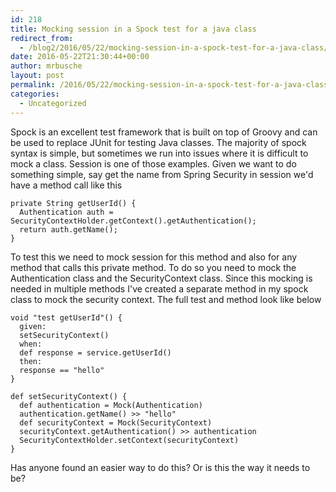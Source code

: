 ```yaml
---
id: 218
title: Mocking session in a Spock test for a java class
redirect_from:
  - /blog2/2016/05/22/mocking-session-in-a-spock-test-for-a-java-class/
date: 2016-05-22T21:30:44+00:00
author: mrbusche
layout: post
permalink: /2016/05/22/mocking-session-in-a-spock-test-for-a-java-class/
categories:
  - Uncategorized
---
```


Spock is an excellent test framework that is built on top of Groovy and can be used to replace JUnit for testing Java classes. The majority of spock syntax is simple, but sometimes we run into issues where it is difficult to mock a class. Session is one of those examples. Given we want to do something simple, say get the name from Spring Security in session we'd have a method call like this

    private String getUserId() {
      Authentication auth = SecurityContextHolder.getContext().getAuthentication();
      return auth.getName();
    }

To test this we need to mock session for this method and also for any method that calls this private method. To do so you need to mock the Authentication class and the SecurityContext class. Since this mocking is needed in multiple methods I've created a separate method in my spock class to mock the security context. The full test and method look like below

    void "test getUserId"() {
      given:
      setSecurityContext()
      when:
      def response = service.getUserId()
      then:
      response == "hello"
    }

    def setSecurityContext() {
      def authentication = Mock(Authentication)
      authentication.getName() >> "hello"
      def securityContext = Mock(SecurityContext)
      securityContext.getAuthentication() >> authentication
      SecurityContextHolder.setContext(securityContext)
    }

Has anyone found an easier way to do this? Or is this the way it needs to be?
